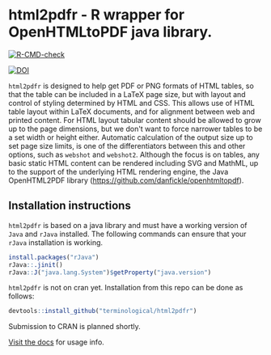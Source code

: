 # html2pdfr - R wrapper for OpenHTMLtoPDF java library.

[![R-CMD-check](https://github.com/terminological/html2pdfr/workflows/R-CMD-check/badge.svg)](https://github.com/terminological/html2pdfr/actions)

[![DOI](https://zenodo.org/badge/459091655.svg)](https://zenodo.org/badge/latestdoi/459091655)

`html2pdfr` is designed to help get PDF or PNG formats of HTML tables, so that the table can be included in a LaTeX page size, but with layout and control of styling determined by HTML and CSS. This allows use of HTML table layout within LaTeX documents, and for alignment between web and printed content. For HTML layout tabular content should be allowed to grow up to the page dimensions, but we don't want to force narrower tables to be a set width or height either. Automatic calculation of the output size up to set page size limits, is one of the differentiators between this and other options, such as `webshot` and `webshot2`. Although the focus is on tables, any basic static HTML content can be rendered including SVG and MathML, up to the support of the underlying HTML rendering engine, the Java OpenHTML2PDF library (https://github.com/danfickle/openhtmltopdf). 

## Installation instructions

`html2pdfr` is based on a java library and must have a working version of `Java` and `rJava` installed. The following commands can ensure that your `rJava` installation is working.

```R
install.packages("rJava")
rJava::.jinit()
rJava::J("java.lang.System")$getProperty("java.version")
```

`html2pdfr` is not on cran yet. Installation from this repo can be done as follows:

```R
devtools::install_github("terminological/html2pdfr")
```

Submission to CRAN is planned shortly.

[Visit the docs](https://terminological.github.io/html2pdfr/) for usage info.
